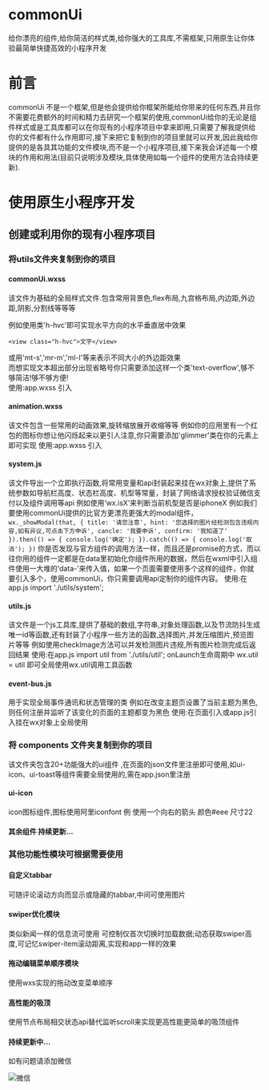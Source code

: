 # commonUi
给你漂亮的组件,给你简洁的样式类,给你强大的工具库,不需框架,只用原生让你体验最简单快捷高效的小程序开发
# 前言
commonUi 不是一个框架,但是他会提供给你框架所能给你带来的任何东西,并且你不需要花费额外的时间和精力去研究一个框架的使用,commonUi给你的无论是组件样式或是工具库都可以在你现有的小程序项目中拿来即用,只需要了解我提供给你的文件都有什么作用即可,接下来把它复制到你的项目里就可以开发,因此我给你提供的是各具其功能的文件模块,而不是一个小程序项目,接下来我会详述每一个模块的作用和用法(目前只说明涉及模块,具体使用如每一个组件的使用方法会持续更新).
# 使用原生小程序开发
## 创建或利用你的现有小程序项目
### 将utils文件夹复制到你的项目
#### commonUi.wxss
该文件为基础的全局样式文件.包含常用背景色,flex布局,九宫格布局,内边距,外边距,阴影,分割线等等等  

例如使用类'h-hvc'即可实现水平方向的水平垂直居中效果  

    <view class="h-hvc">文字</view>  
    
或用'mt-s','mr-m','ml-l'等来表示不同大小的外边距效果  
而想实现文本超出部分出现省略号你只需要添加这样一个类'text-overflow',够不够简洁!够不够方便!  
使用:app.wxss 引入  
#### animation.wxss
该文件包含一些常用的动画效果,旋转缩放展开收缩等等
例如你的应用里有一个红包的图标你想让他闪烁起来以更引人注意,你只需要添加'glimmer'类在你的元素上即可实现
使用:app.wxss 引入
#### system.js
该文件导出一个立即执行函数,将常用变量和api封装起来挂在wx对象上,提供了系统参数如导航栏高度、状态栏高度、机型等常量，封装了网络请求授权验证微信支付以及组件调用等api
例如使用‘wx.isX’来判断当前机型是否是iphoneX
例如我们要使用commonUi提供的比官方更漂亮更强大的modal组件，
    `         wx._showModal(that, {
                title: '请您注意',
                hint: '您选择的图片经检测包含违规内容,如有异议,可点击下方申诉',
                cancle: '我要申诉',
                confirm: '我知道了'
              }).then(() => {
                console.log('确定');
              }).catch(() => {
                console.log('取消');
              })`
你是否发现与官方组件的调用方法一样，而且还是promise的方式，而以往你用的组件一定都是在data里初始化你组件所用的数据，然后在wxml中引入组件使用一大堆的‘data-’来传入值，如果一个页面需要使用多个这样的组件，你就要引入多个，使用commonUi，你只需要调用api定制你的组件内容。
使用:在app.js import './utils/system';
#### utils.js
该文件是一个js工具库,提供了基础的数组,字符串,对象处理函数,以及节流防抖生成唯一id等函数,还有封装了小程序一些方法的函数,选择图片,并发压缩图片,预览图片等等 
例如使用checkImage方法可以并发检测图片违规,所有图片检测完成后返回结果
使用:在app.js import util from './utils/util';
onLaunch生命周期中 wx.util = util  即可全局使用wx.util调用工具函数
#### event-bus.js
用于实现全局事件通讯和状态管理的类
例如在改变主题页设置了当前主题为黑色,则任何注册并监听了该变化的页面的主题都变为黑色
使用:在页面引入或app.js引入挂在wx对象上全局使用
### 将 components 文件夹复制到你的项目
该文件夹包含20+功能强大的ui组件 ,在页面的json文件里注册即可使用,如ui-icon、ui-toast等组件需要全局使用的,需在app.json里注册
#### ui-icon
icon图标组件,图标使用阿里iconfont
例 <ui-icon type="arrow-right" color="#eee" size="22"></ui-icon>  使用一个向右的箭头 颜色#eee 尺寸22
#### 其余组件 持续更新...
### 其他功能性模块可根据需要使用 
#### 自定义tabbar
可随评论滚动方向而显示或隐藏的tabbar,中间可使用图片
#### swiper优化模块
类似新闻一样的信息流可使用
可控制仅首次切换时加载数据;动态获取swiper高度,可记忆swiper-item滚动距离,实现和app一样的效果
#### 拖动编辑菜单顺序模块
使用wxs实现的拖动改变菜单顺序
#### 高性能的吸顶
使用节点布局相交状态api替代监听scroll来实现更高性能更简单的吸顶组件
#### 持续更新中...

如有问题请添加微信

![微信](http://yun.qyayun.com/2020/03/30/612cca7b40e1a955809e0a1eb21643a5.jpg)

